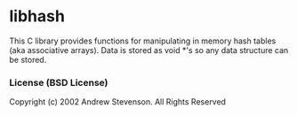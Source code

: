 # libhash
This C library provides functions for manipulating in memory hash tables (aka associative arrays). Data is stored as void *'s so any data structure can be stored.


### License (BSD License)
Copyright (c) 2002 Andrew Stevenson. All Rights Reserved
